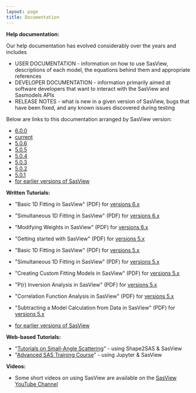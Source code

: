 ```yaml
---
layout: page
title: Documentation
---
```


**Help documentation:**

Our help documentation has evolved considerably over the years and includes

*   USER DOCUMENTATION - information on how to use SasView, descriptions of each model, the equations behind them and appropriate references
*   DEVELOPER DOCUMENTATION - information primarily aimed at software developers that want to interact with the SasView and Sasmodels APIs
*   RELEASE NOTES - what is new in a given version of SasView, bugs that have been fixed, and any known issues discovered during testing

Below are links to this documentation arranged by SasView version:

*   [6.0.0](/docs/index.html)
*   [current](/docs/old_docs/5.0.6/index.html)
*   [5.0.6](/docs/old_docs/5.0.6/index.html)
*   [5.0.5](/docs/old_docs/5.0.5/index.html)
*   [5.0.4](/docs/old_docs/5.0.4/index.html)
*   [5.0.3](/docs/old_docs/5.0.3/index.html)
*   [5.0.2](/docs/old_docs/5.0.2/index.html)
*   [5.0.1](/docs/old_docs/5.0.1/index.html)
*   [for earlier versions of SasView](https://www.sasview.org/deprecated/)

<a name="tutorials"></a>

**Written Tutorials:**
*   "Basic 1D Fitting in SasView" (PDF) for [versions 6.x](/downloads/basic_1d_fitting_in_sasview_v6.pdf)
*   "Simultaneous 1D Fitting in SasView" (PDF) for [versions 6.x](/downloads/simultaneous_1d_fitting_in_sasview_v6.pdf)
*   "Modifying Weights in SasView" (PDF) for [versions 6.x](/downloads/modifying_weights_in_sasview_v6.pdf)

*   "Getting started with SasView" (PDF) for [versions 5.x](/downloads/getting_started_with_sasview_v5.pdf)
*   "Basic 1D Fitting in SasView" (PDF) for [versions 5.x](/downloads/basic_1d_fitting_in_sasview_v5.pdf)
*   "Simultaneous 1D Fitting in SasView" (PDF) for [versions 5.x](/downloads/simultaneous_1d_fitting_in_sasview_v5.pdf)
*   "Creating Custom Fitting Models in SasView" (PDF) for [versions 5.x](/downloads/creating_custom_fitting_models_in_sasview_v5.pdf)
*   "P(r) Inversion Analysis in SasView" (PDF) for [versions 5.x](/downloads/pr_inversion_analysis_in_sasview_v5.pdf)
*   "Correlation Function Analysis in SasView" (PDF) for [versions 5.x](/downloads/correlation_function_analysis_in_sasview_v5.pdf)
*   "Subtracting a Model Calculation from Data in SasView" (PDF) for [versions 5.x](/downloads/subtracting_a_model_calculation_from_real_data_v5.pdf)
*   [for earlier versions of SasView](https://www.sasview.org/deprecated/)

**Web-based Tutorials:**
*   "[Tutorials on Small-Angle Scattering](https://sastutorials.org/)" - using Shape2SAS & SasView
*   "[Advanced SAS Training Course](https://github.com/timsnow/advanced_sas_training_course)" - using Jupyter & SasView

**Videos:**
*   Some short videos on using SasView are available on the [SasView YouTube Channel](https://www.youtube.com/channel/UCxvD3ysXJ05l6MgY7YKjEFQ)
